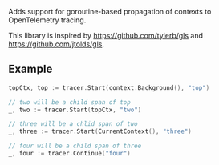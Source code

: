 Adds support for goroutine-based propagation of contexts to OpenTelemetry tracing.

This library is inspired by https://github.com/tylerb/gls and https://github.com/jtolds/gls.

## Example

```go
topCtx, top := tracer.Start(context.Background(), "top")

// two will be a child span of top
_, two := tracer.Start(topCtx, "two")

// three will be a chlid span of two
_, three := tracer.Start(CurrentContext(), "three")

// four will be a child span of three
_, four := tracer.Continue("four")
```